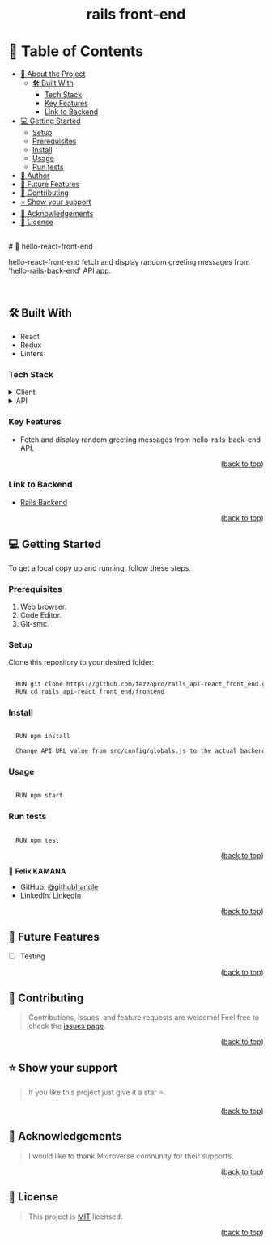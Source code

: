 <a name="readme-top"></a>

<div align="center">

  <br/>
  <h1>rails front-end</h1>

</div>

# 📗 Table of Contents

- [📖 About the Project](#📖-hello-react-front-end)
  - [🛠 Built With](#🛠-built-with)
    - [Tech Stack](#tech-stack)
    - [Key Features](#key-features)
    - [Link to Backend](#link-to-backend)
- [💻 Getting Started](#💻-getting-started)
  - [Setup](#setup)
  - [Prerequisites](#prerequisites)
  - [Install](#install)
  - [Usage](#usage)
  - [Run tests](#run-tests)
- [👥 Author](#👥-author)
- [🔭 Future Features](#🔭-future-features)
- [🤝 Contributing](#🤝-contributing)
- [⭐️ Show your support](#⭐️-support)
- [🙏 Acknowledgements](#🙏-acknowledgements)
- [📝 License](#📝-license)

<br>
# 📖 hello-react-front-end

hello-react-front-end fetch and display random greeting messages from 'hello-rails-back-end' API app.

<br>

## 🛠 Built With
- React
- Redux
- Linters

### Tech Stack
<details>
  <summary>Client</summary>
  <ul>
    <li><a href="https://create-react-app.dev/docs/getting-started/">React</a></li>
    <li><a href="https://redux.js.org/">Redux</a></li>
  </ul>
</details>
<details>
  <summary>API</summary>
  <ul>
    <li><a href="https://github.com/fezzopro/rails_api-react_front_end.git">hello-rails-back-end API</a></li>
  </ul>
</details>

### Key Features
- Fetch and display random greeting messages from hello-rails-back-end API.
<p align="right">(<a href="#readme-top">back to top</a>)</p>

### Link to Backend
- [Rails Backend](https://github.com/fezzopro/rails_api-react_front_end.git)
<p align="right">(<a href="#readme-top">back to top</a>)</p>

## 💻 Getting Started

To get a local copy up and running, follow these steps.

### Prerequisites

1. Web browser.
2. Code Editor.
3. Git-smc.

### Setup

Clone this repository to your desired folder:

```sh

  RUN git clone https://github.com/fezzopro/rails_api-react_front_end.git
  RUN cd rails_api-react_front_end/frontend

```

### Install

```sh

  RUN npm install

  Change API_URL value from src/config/globals.js to the actual backend URL

```

### Usage

```sh

  RUN npm start

```

### Run tests

```sh

  RUN npm test

```

<p align="right">(<a href="#readme-top">back to top</a>)</p>

👤 **Felix KAMANA**

- GitHub: [@githubhandle](https://github.com/fezzopro)
- LinkedIn: [LinkedIn](https://www.linkedin.com/in/kamana-felix/)

<p align="right">(<a href="#readme-top">back to top</a>)</p>

## 🔭 Future Features
- [ ] Testing
<p align="right">(<a href="#readme-top">back to top</a>)</p>

## 🤝 Contributing
> Contributions, issues, and feature requests are welcome!
Feel free to check the [issues page](https://github.com/fezzopro/rails_api-react_front_end/issues).
<p align="right">(<a href="#readme-top">back to top</a>)</p>


## ⭐️ Show your support
>If you like this project just give it a star ⭐️.
<p align="right">(<a href="#readme-top">back to top</a>)</p>

## 🙏 Acknowledgements
>I would like to thank Microverse comnunity for their supports.
<p align="right">(<a href="#readme-top">back to top</a>)</p>

## 📝 License
>This project is [MIT](./LICENSE) licensed.
<p align="right">(<a href="#readme-top">back to top</a>)</p>